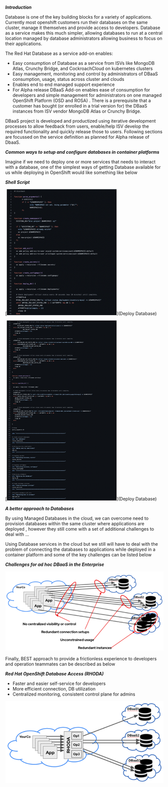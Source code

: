 ***Introduction***

Database is one of the key building blocks for a variety of applications. Currently most openshift customers run their databases on the same cluster, manage it themselves and provide access to developers. Database as a service makes this much simpler, allowing databases to run at a central location managed by database administrators allowing business to focus on their applications.

The Red Hat Database as a service add-on enables:

- Easy consumption of Database as a service from ISVs like MongoDB Atlas, Crunchy Bridge, and CockroachCloud on kubernetes clusters
- Easy management, monitoring and control by administrators of DBaaS consumption, usage, status across cluster and clouds
- Enables end to end managed support experience
- For Alpha release DBaaS Add-on enables ease of consumption for developers and simple management for administrators on one managed OpenShift Platform (OSD and ROSA) . There is a prerequisite that a customer has bought (or enrolled in a trial version for) the DBaaS instances from ISV vendor MongoDB Atlas or Crunchy Bridge.

DBaaS project is developed and productized using iterative development processes to allow feedback from users, enable/help ISV develop the required functionality and quickly release those to users. Following sections are focussed on the service definition as planned for Alpha release of DbaaS.


***Common ways to setup and configure databases in container platforms***

Imagine if we need to deploy one or more services that needs to interact with a database, one of the simplest ways of getting Database available for us while deploying in OpenShift would like something like below 

***Shell Script***

[<img src="dbaas-guide/documentation/modules/ROOT/assets/images/db1.png" width="350"/>](Deploy Database) 

[<img src="dbaas-guide/documentation/modules/ROOT/assets/images/db2.png" width="350"/>](Deploy Database)



***A better approach to Databases***

By using Managed Databases in the cloud, we can overcome need to provision databases within the same cluster where applications are deployed , however they still come with a set of additional challenges to deal with ...

Using Database services in the cloud but we still will have to deal with the problem of connecting the databases to applications while deployed in a container platform and some of the key challenges can be listed below 

***Challenges for ad hoc DBaaS in the Enterprise***

![Adhoc DB ](dbaas-guide/documentation/modules/ROOT/assets/images/challenge1.png )


Finally, BEST approach to provide a frictionless experience to developers and operation teammates can be described as below

***Red Hat OpenShift Database Access (RHODA)***

- Faster and easier self-service for developers
- More efficient connection, DB utilization
- Centralized monitoring, consistent control plane for admins

![RHODA ](dbaas-guide/documentation/modules/ROOT/assets/images/solution.png)
